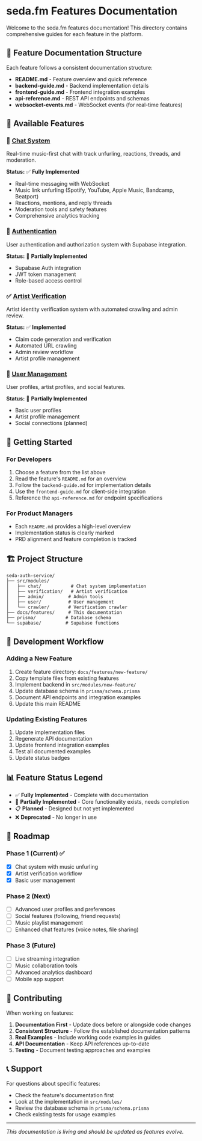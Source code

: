 # seda.fm Features Documentation

Welcome to the seda.fm features documentation! This directory contains comprehensive guides for each feature in the platform.

## 📁 Feature Documentation Structure

Each feature follows a consistent documentation structure:

- **README.md** - Feature overview and quick reference
- **backend-guide.md** - Backend implementation details
- **frontend-guide.md** - Frontend integration examples
- **api-reference.md** - REST API endpoints and schemas
- **websocket-events.md** - WebSocket events (for real-time features)

## 🎵 Available Features

### 💬 [Chat System](./chat/)
Real-time music-first chat with track unfurling, reactions, threads, and moderation.

**Status:** ✅ **Fully Implemented**
- Real-time messaging with WebSocket
- Music link unfurling (Spotify, YouTube, Apple Music, Bandcamp, Beatport)
- Reactions, mentions, and reply threads
- Moderation tools and safety features
- Comprehensive analytics tracking

### 🔐 [Authentication](./auth/)
User authentication and authorization system with Supabase integration.

**Status:** 🔧 **Partially Implemented**
- Supabase Auth integration
- JWT token management
- Role-based access control

### ✅ [Artist Verification](./verification/)
Artist identity verification system with automated crawling and admin review.

**Status:** ✅ **Implemented**
- Claim code generation and verification
- Automated URL crawling
- Admin review workflow
- Artist profile management

### 👤 [User Management](./user-management/)
User profiles, artist profiles, and social features.

**Status:** 🔧 **Partially Implemented**
- Basic user profiles
- Artist profile management
- Social connections (planned)

## 🚀 Getting Started

### For Developers
1. Choose a feature from the list above
2. Read the feature's `README.md` for an overview
3. Follow the `backend-guide.md` for implementation details
4. Use the `frontend-guide.md` for client-side integration
5. Reference the `api-reference.md` for endpoint specifications

### For Product Managers
- Each `README.md` provides a high-level overview
- Implementation status is clearly marked
- PRD alignment and feature completion is tracked

## 🏗️ Project Structure

```
seda-auth-service/
├── src/modules/
│   ├── chat/           # Chat system implementation
│   ├── verification/   # Artist verification
│   ├── admin/         # Admin tools
│   ├── user/          # User management
│   └── crawler/       # Verification crawler
├── docs/features/     # This documentation
├── prisma/           # Database schema
└── supabase/         # Supabase functions
```

## 🔧 Development Workflow

### Adding a New Feature
1. Create feature directory: `docs/features/new-feature/`
2. Copy template files from existing features
3. Implement backend in `src/modules/new-feature/`
4. Update database schema in `prisma/schema.prisma`
5. Document API endpoints and integration examples
6. Update this main README

### Updating Existing Features
1. Update implementation files
2. Regenerate API documentation
3. Update frontend integration examples
4. Test all documented examples
5. Update status badges

## 📊 Feature Status Legend

- ✅ **Fully Implemented** - Complete with documentation
- 🔧 **Partially Implemented** - Core functionality exists, needs completion
- 📋 **Planned** - Designed but not yet implemented
- ❌ **Deprecated** - No longer in use

## 🎯 Roadmap

### Phase 1 (Current) ✅
- [x] Chat system with music unfurling
- [x] Artist verification workflow
- [x] Basic user management

### Phase 2 (Next)
- [ ] Advanced user profiles and preferences
- [ ] Social features (following, friend requests)
- [ ] Music playlist management
- [ ] Enhanced chat features (voice notes, file sharing)

### Phase 3 (Future)
- [ ] Live streaming integration
- [ ] Music collaboration tools
- [ ] Advanced analytics dashboard
- [ ] Mobile app support

## 🤝 Contributing

When working on features:

1. **Documentation First** - Update docs before or alongside code changes
2. **Consistent Structure** - Follow the established documentation patterns
3. **Real Examples** - Include working code examples in guides
4. **API Documentation** - Keep API references up-to-date
5. **Testing** - Document testing approaches and examples

## 📞 Support

For questions about specific features:
- Check the feature's documentation first
- Look at the implementation in `src/modules/`
- Review the database schema in `prisma/schema.prisma`
- Check existing tests for usage examples

---

*This documentation is living and should be updated as features evolve.*